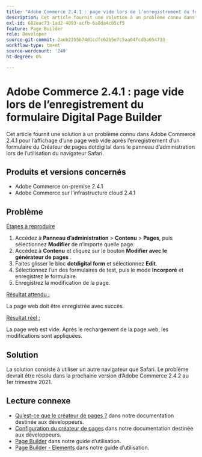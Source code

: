 ```yaml
---
title: "Adobe Commerce 2.4.1 : page vide lors de l’enregistrement du formulaire Digital Page Builder"
description: Cet article fournit une solution à un problème connu dans Adobe Commerce 2.4.1 pour l’affichage d’une page web vide après l’enregistrement d’un formulaire du Créateur de pages dotdigital dans le panneau d’administration lors de l’utilisation du navigateur Safari.
exl-id: 682eac73-1ad2-4093-acfb-6a8da4c05cf5
feature: Page Builder
role: Developer
source-git-commit: 2aeb2355b74d1cdfc62b5e7c5aa04fcd0a654733
workflow-type: tm+mt
source-wordcount: '249'
ht-degree: 0%

---
```


# Adobe Commerce 2.4.1 : page vide lors de l’enregistrement du formulaire Digital Page Builder

Cet article fournit une solution à un problème connu dans Adobe Commerce 2.4.1 pour l’affichage d’une page web vide après l’enregistrement d’un formulaire du Créateur de pages dotdigital dans le panneau d’administration lors de l’utilisation du navigateur Safari.

## Produits et versions concernés

* Adobe Commerce on-premise 2.4.1
* Adobe Commerce sur l’infrastructure cloud 2.4.1

## Problème

<u>Étapes à reproduire</u>

1. Accédez à **Panneau d’administration** > **Contenu** > **Pages**, puis sélectionnez **Modifier** de n’importe quelle page.
1. Accédez à **Contenu** et cliquez sur le bouton **Modifier avec le générateur de pages** .
1. Faites glisser le bloc **dotdigital form** et sélectionnez **Edit**.
1. Sélectionnez l’un des formulaires de test, puis le mode **Incorporé** et enregistrez le formulaire.
1. Enregistrez la modification de la page.

<u>Résultat attendu :</u>

La page web doit être enregistrée avec succès.

<u>Résultat réel :</u>

La page web est vide. Après le rechargement de la page web, les modifications sont appliquées.

## Solution

La solution consiste à utiliser un autre navigateur que Safari. Le problème devrait être résolu dans la prochaine version d’Adobe Commerce 2.4.2 au 1er trimestre 2021.

## Lecture connexe

* [Qu’est-ce que le créateur de pages ?](https://developer.adobe.com/commerce/frontend-core/page-builder/) dans notre documentation destinée aux développeurs.
* [Configuration du créateur de pages](https://experienceleague.adobe.com/docs/commerce-admin/page-builder/setup.html) dans notre documentation destinée aux développeurs.
* [Page Builder](https://experienceleague.adobe.com/en/docs/commerce-admin/page-builder/introduction) dans notre guide d’utilisation.
* [Page Builder - Elements](https://experienceleague.adobe.com/en/docs/commerce-admin/page-builder/workspace#elements) dans notre guide d’utilisation.
